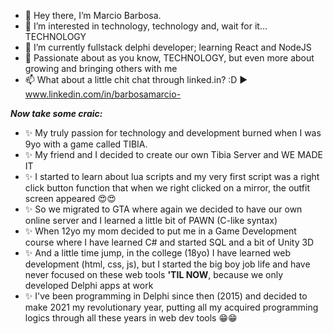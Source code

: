 - 👋 Hey there, I’m Marcio Barbosa. 
- 👀 I’m interested in technology, technology and, wait for it... TECHNOLOGY
- 🌱 I’m currently fullstack delphi developer; learning React and NodeJS
- 💞️ Passionate about as you know, TECHNOLOGY, but even more about growing and bringing others with me
- 📫 What about a little chit chat through linked.in? :D ▶️ www.linkedin.com/in/barbosamarcio-

**_Now take some craic:_**
- ✨ My truly passion for technology and development burned when I was 9yo with a game called TIBIA. 
- ✨ My friend and I decided to create our own Tibia Server and WE MADE IT
- ✨ I started to learn about lua scripts and my very first script was a right click button function that
when we right clicked on a mirror, the outfit screen appeared 😍😍
- ✨ So we migrated to GTA where again we decided to have our own online server and I learned a little bit of PAWN (C-like syntax)
- ✨ When 12yo my mom decided to put me in a Game Development course where I have learned C# and started SQL and a bit of Unity 3D
- ✨ And a little time jump, in the college (18yo) I have learned web development (html, css, js), but I started the big boy job life and
have never focused on these web tools **'TIL NOW**, because we only developed Delphi apps at work
- ✨ I've been programming in Delphi since then (2015) and decided to make 2021 my revolutionary year, putting all my acquired programming logics
through all these years in web dev tools 😁😁

